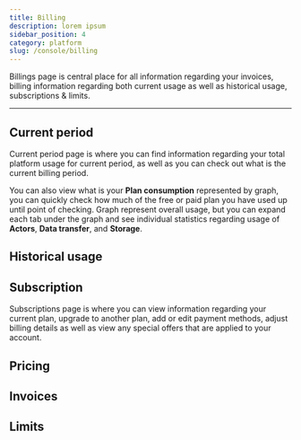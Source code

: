 ```yaml
---
title: Billing
description: lorem ipsum
sidebar_position: 4
category: platform
slug: /console/billing
---
```


Billings page is central place for all information regarding your invoices, billing information regarding both current usage as well as historical usage, subscriptions & limits.

---

## Current period

Current period page is where you can find information regarding your total platform usage for current period, as well as you can check out what is the current billing period.

You can also view what is your **Plan consumption** represented by graph, you can quickly check how much of the free or paid plan you have used up until point of checking. Graph represent overall usage, but you can expand each tab under the graph and see individual statistics regarding usage of **Actors**, **Data transfer**, and **Storage**.

## Historical usage

## Subscription

Subscriptions page is where you can view information regarding your current plan, upgrade to another plan, add or edit payment methods, adjust billing details as well as view any special offers that are applied to your account.

## Pricing

## Invoices

## Limits
